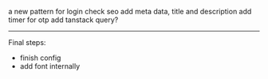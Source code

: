 a new pattern for login
check seo 
add meta data, title and description
add timer for otp
add tanstack query?

***
Final steps:
- finish config
- add font internally
